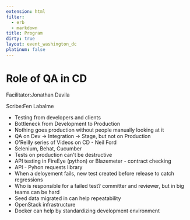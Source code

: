 ```yaml
---
extension: html
filter:
  - erb
  - markdown
title: Program
dirty: true
layout: event_washington_dc
platinum: false
---
```


# Role of QA in CD

Facilitator:Jonathan Davila

Scribe:Fen Labalme


* Testing from developers and clients
* Bottleneck from Development to Production
* Nothing goes production without people manually looking at it
* QA on Dev -> Integration -> Stage, but not on Production
* O'Reilly series of Videos on CD - Neil Ford
* Selenium, Behat, Cucumber
* Tests on production can't be destructive
* API testing in FireEye (python) or Blazemeter - contract checking
* API - Pyhon requests library
* When a deloyement fails, new test created before release to catch regressions
* Who is responsible for a failed test? committer and reviewer, but in big teams can be hard
* Seed data migrated in can help repeatability
* OpenStack infrastructure
* Docker can help by standardizing development environment
